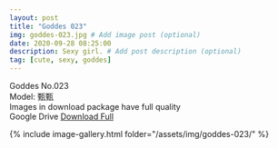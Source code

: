 ```yaml
---
layout: post
title: "Goddes 023"
img: goddes-023.jpg # Add image post (optional)
date: 2020-09-28 08:25:00
description: Sexy girl. # Add post description (optional)
tag: [cute, sexy, goddes]
---
```

Goddes No.023  
Model: 甄甄                          
Images in download package have full quality                    
Google Drive [Download Full](http://gestyy.com/eeXVNk)

{% include image-gallery.html folder="/assets/img/goddes-023/" %}
